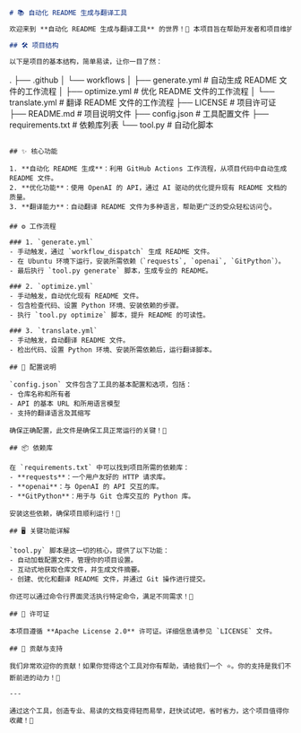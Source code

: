 ```markdown
# 📚 自动化 README 生成与翻译工具

欢迎来到 **自动化 README 生成与翻译工具** 的世界！🎉 本项目旨在帮助开发者和项目维护者轻松生成、优化和翻译他们的 README 文件，为代码提供专业且引人入胜的文档。无论你是新手还是老手，这里都有你需要的工具！🌟

## 🛠️ 项目结构

以下是项目的基本结构，简单易读，让你一目了然：

```
.
├── .github
│   └── workflows
│       ├── generate.yml      # 自动生成 README 文件的工作流程
│       ├── optimize.yml      # 优化 README 文件的工作流程
│       └── translate.yml      # 翻译 README 文件的工作流程
├── LICENSE                   # 项目许可证
├── README.md                 # 项目说明文件
├── config.json               # 工具配置文件
├── requirements.txt          # 依赖库列表
└── tool.py                   # 自动化脚本
```

## ✨ 核心功能

1. **自动化 README 生成**：利用 GitHub Actions 工作流程，从项目代码中自动生成 README 文件。
2. **优化功能**：使用 OpenAI 的 API，通过 AI 驱动的优化提升现有 README 文档的质量。
3. **翻译能力**：自动翻译 README 文件为多种语言，帮助更广泛的受众轻松访问👌。

## ⚙️ 工作流程

### 1. `generate.yml`
- 手动触发，通过 `workflow_dispatch` 生成 README 文件。
- 在 Ubuntu 环境下运行，安装所需依赖（`requests`, `openai`, `GitPython`）。
- 最后执行 `tool.py generate` 脚本，生成专业的 README。

### 2. `optimize.yml`
- 手动触发，自动优化现有 README 文件。
- 包含检查代码、设置 Python 环境、安装依赖的步骤。
- 执行 `tool.py optimize` 脚本，提升 README 的可读性。

### 3. `translate.yml`
- 手动触发，自动翻译 README 文件。
- 检出代码、设置 Python 环境、安装所需依赖后，运行翻译脚本。

## 📝 配置说明

`config.json` 文件包含了工具的基本配置和选项，包括：
- 仓库名称和所有者
- API 的基本 URL 和所用语言模型
- 支持的翻译语言及其缩写

确保正确配置，此文件是确保工具正常运行的关键！🔑

## 📦 依赖库

在 `requirements.txt` 中可以找到项目所需的依赖库：
- **requests**：一个用户友好的 HTTP 请求库。
- **openai**：与 OpenAI 的 API 交互的库。
- **GitPython**：用于与 Git 仓库交互的 Python 库。

安装这些依赖，确保项目顺利运行！🚀

## 🖥️ 关键功能详解

`tool.py` 脚本是这一切的核心，提供了以下功能：
- 自动加载配置文件，管理你的项目设置。
- 互动式地获取仓库文件，并生成文件摘要。
- 创建、优化和翻译 README 文件，并通过 Git 操作进行提交。

你还可以通过命令行界面灵活执行特定命令，满足不同需求！🎈

## 📜 许可证

本项目遵循 **Apache License 2.0** 许可证。详细信息请参见 `LICENSE` 文件。

## 🤝 贡献与支持

我们非常欢迎你的贡献！如果你觉得这个工具对你有帮助，请给我们一个 ⭐️。你的支持是我们不断前进的动力！💪

---

通过这个工具，创造专业、易读的文档变得轻而易举，赶快试试吧，省时省力，这个项目值得你收藏！🌟
```
